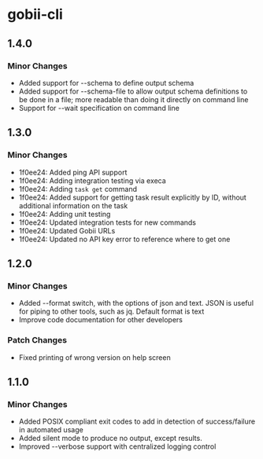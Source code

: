# gobii-cli

## 1.4.0

### Minor Changes

- Added support for --schema to define output schema
- Added support for --schema-file to allow output schema definitions to be done in a file; more readable than doing it directly on command line
- Support for --wait specification on command line

## 1.3.0

### Minor Changes

- 1f0ee24: Added ping API support
- 1f0ee24: Adding integration testing via execa
- 1f0ee24: Adding `task get` command
- 1f0ee24: Added support for getting task result explicitly by ID, without additional information on the task
- 1f0ee24: Adding unit testing
- 1f0ee24: Updated integration tests for new commands
- 1f0ee24: Updated Gobii URLs
- 1f0ee24: Updated no API key error to reference where to get one

## 1.2.0

### Minor Changes

- Added --format switch, with the options of json and text. JSON is useful for piping to other tools, such as jq. Default format is text
- Improve code documentation for other developers

### Patch Changes

- Fixed printing of wrong version on help screen

## 1.1.0

### Minor Changes

- Added POSIX compliant exit codes to add in detection of success/failure in automated usage
- Added silent mode to produce no output, except results.
- Improved --verbose support with centralized logging control
